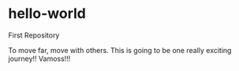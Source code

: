 # hello-world
First Repository

To move far, move with others.
This is going to be one really exciting journey!!
Vamoss!!!
